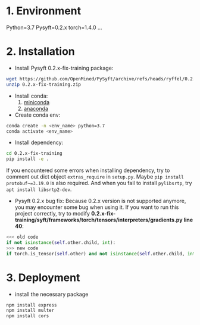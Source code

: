 # 1. Environment
Python=3.7
Pysyft=0.2.x
torch=1.4.0
...

# 2. Installation
* Install Pysyft 0.2.x-fix-training package:
```bash
wget https://github.com/OpenMined/PySyft/archive/refs/heads/ryffel/0.2.x-fix-training.zip
unzip 0.2.x-fix-training.zip
```
* Install conda: 
  1. [miniconda](https://docs.anaconda.com/free/miniconda/miniconda-install/)
  2. [anaconda](https://www.anaconda.com/download#downloads)
* Create conda env:
```bash
conda create -n <env_name> python=3.7
conda activate <env_name>
```
* Install dependency:
```bash
cd 0.2.x-fix-training
pip install -e .
```
If you encountered some errors when installing dependency, try to comment out dict object ```extras_require``` in ```setup.py```.
Maybe `pip install protobuf~=3.19.0` is also required.
And when you fail to install ```pylibsrtp```, try ```apt install libsrtp2-dev```.

* Pysyft 0.2.x bug fix:
Because 0.2.x version is not supported anymore, you may encounter some bug when using it.
If you want to run this project correctly, try to modify **0.2.x-fix-training/syft/frameworks/torch/tensors/interpreters/gradients.py line 40**:
```python
<<< old code 
if not isinstance(self.other.child, int):
>>> new code
if torch.is_tensor(self.other) and not isinstance(self.other.child, int):
```

# 3. Deployment
* install the necessary package
```bash
npm install express
npm install multer
npm install cors
```


